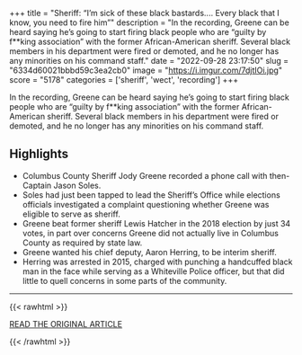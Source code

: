 +++
title = "Sheriff: “I’m sick of these black bastards.... Every black that I know, you need to fire him”"
description = "In the recording, Greene can be heard saying he’s going to start firing black people who are “guilty by f**king association” with the former African-American sheriff. Several black members in his department were fired or demoted, and he no longer has any minorities on his command staff."
date = "2022-09-28 23:17:50"
slug = "6334d60021bbbd59c3ea2cb0"
image = "https://i.imgur.com/7djtIOi.jpg"
score = "5178"
categories = ['sheriff', 'wect', 'recording']
+++

In the recording, Greene can be heard saying he’s going to start firing black people who are “guilty by f**king association” with the former African-American sheriff. Several black members in his department were fired or demoted, and he no longer has any minorities on his command staff.

## Highlights

- Columbus County Sheriff Jody Greene recorded a phone call with then-Captain Jason Soles.
- Soles had just been tapped to lead the Sheriff’s Office while elections officials investigated a complaint questioning whether Greene was eligible to serve as sheriff.
- Greene beat former sheriff Lewis Hatcher in the 2018 election by just 34 votes, in part over concerns Greene did not actually live in Columbus County as required by state law.
- Greene wanted his chief deputy, Aaron Herring, to be interim sheriff.
- Herring was arrested in 2015, charged with punching a handcuffed black man in the face while serving as a Whiteville Police officer, but that did little to quell concerns in some parts of the community.

---

{{< rawhtml >}}
  <p class="article-category">
    <a target="_blank" href="https://www.wect.com/2022/09/28/sheriff-im-sick-these-black-bastards-every-black-that-i-know-you-need-fire-him/">READ THE ORIGINAL ARTICLE</a>
  </p>
{{< /rawhtml >}}
